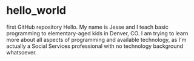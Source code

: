 # hello_world
first GitHub repository
Hello. My name is Jesse and I teach basic programming to elementary-aged kids in Denver, CO. I am trying to learn more about all aspects of programming and available technology, as I'm actually a Social Services professional with no technology background whatsoever.
